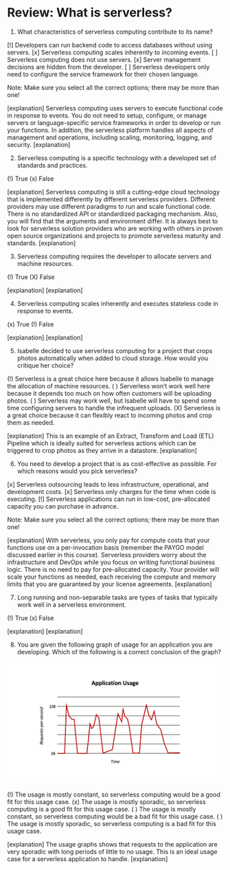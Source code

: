 <!--
#
# Licensed to the Apache Software Foundation (ASF) under one or more
# contributor license agreements.  See the NOTICE file distributed with
# this work for additional information regarding copyright ownership.
# The ASF licenses this file to You under the Apache License, Version 2.0
# (the "License"); you may not use this file except in compliance with
# the License.  You may obtain a copy of the License at
#
#     http://www.apache.org/licenses/LICENSE-2.0
#
# Unless required by applicable law or agreed to in writing, software
# distributed under the License is distributed on an "AS IS" BASIS,
# WITHOUT WARRANTIES OR CONDITIONS OF ANY KIND, either express or implied.
# See the License for the specific language governing permissions and
# limitations under the License.
#
-->

# Review: What is serverless?

1. What characteristics of serverless computing contribute to its name?

[!] Developers can run backend code to access databases without using servers.
[x] Serverless computing scales inherently to incoming events.
[ ] Serverless computing does not use servers.
[x] Server management decisions are hidden from the developer.
[ ] Serverless developers only need to configure the service framework for their chosen language.

Note: Make sure you select all the correct options; there may be more than one!

[explanation]
Serverless computing uses servers to execute functional code in response to events. You do not need to setup, configure, or manage servers or language-specific service frameworks in order to develop or run your functions. In addition, the serverless platform handles all aspects of management and operations, including scaling, monitoring, logging, and security.
[explanation]

2. Serverless computing is a specific technology with a developed set of standards and practices.

(!) True
(x) False

[explanation]
Serverless computing is still a cutting-edge cloud technology that is implemented differently by different serverless providers. Different providers may use different paradigms to run and scale functional code.  There is no standardized API or standardized packaging mechanism. Also, you will find that the arguments and environment differ.  It is always best to look for serverless solution providers who are working with others in proven open source organizations and projects to promote serverless maturity and standards.
[explanation]

3. Serverless computing requires the developer to allocate servers and machine resources.

(!) True
(X) False

[explanation]
[explanation]

4. Serverless computing scales inherently and executes stateless code in response to events.

(x) True
(!) False


[explanation]
[explanation]

5. Isabelle decided to use serverless computing for a project that crops photos automatically when added to cloud storage. How would you critique her choice?

(!) Serverless is a great choice here because it allows Isabelle to manage the allocation of machine resources.
( ) Serverless won’t work well here because it depends too much on how often customers will be uploading photos.
( ) Serverless may work well, but Isabelle will have to spend some time configuring servers to handle the infrequent uploads.
(X) Serverless is a great choice because it can flexibly react to incoming photos and crop them as needed.

[explanation]
This is an example of an Extract, Transform and Load (ETL) Pipeline which is ideally suited for serverless actions which can be triggered to crop photos as they arrive in a datastore.
[explanation]

6. You need to develop a project that is as cost-effective as possible. For which reasons would you pick serverless?

[x] Serverless outsourcing leads to less infrastructure, operational, and development costs.
[x] Serverless only charges for the time when code is executing.
[!] Serverless applications can run in low-cost, pre-allocated capacity you can purchase in advance.

Note: Make sure you select all the correct options; there may be more than one!

[explanation]
With serverless, you only pay for compute costs that your functions use on a per-invocation basis (remember the PAYGO model discussed earlier in this course). Serverless providers worry about the infrastructure and DevOps while you focus on writing functional business logic. There is no need to pay for pre-allocated capacity. Your provider will scale your functions as needed, each receiving the compute and memory limits that you are guaranteed by your license agreements.
[explanation]

7. Long running and non-separable tasks are types of tasks that typically work well in a serverless environment.

(!) True
(x) False

[explanation]
[explanation]

8. You are given the following graph of usage for an application you are developing. Which of the following is a correct conclusion of the graph?

![Application Usage Graph](images/101-ex0-review-question-request-graph-1.png)

<!-- <img width="80%" src="/static/101-ex0-review-question-request-graph-1.png"/> -->

(!) The usage is mostly constant, so serverless computing would be a good fit for this usage case.
(x) The usage is mostly sporadic, so serverless computing is a good fit for this usage case.
( ) The usage is mostly constant, so serverless computing would be a bad fit for this usage case.
( ) The usage is mostly sporadic, so serverless computing is a bad fit for this usage case.

[explanation]
The usage graphs shows that requests to the application are very sporadic with long periods of little to no usage.  This is an ideal usage case for a serverless application to handle.
[explanation]

